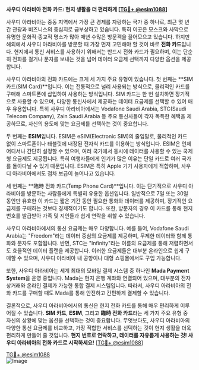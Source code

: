 **사우디 아라비아 전화 카드: 현지 생활을 더 편리하게 [[TG💪+ @esim1088](https://t.me/s/esim1088)]**

사우디 아라비아는 중동 지역에서 가장 큰 경제를 자랑하는 국가 중 하나로, 최근 몇 년간 관광과 비즈니스의 중심지로 급부상하고 있습니다. 특히 이곳은 모스크와 사막으로 유명한 문화적·종교적 명소가 많아 매년 수많은 방문객을 끌어모으고 있습니다. 하지만 해외에서 사우디 아라비아를 방문할 때 가장 먼저 고민해야 할 것이 바로 **전화 카드**입니다. 현지에서 통신 서비스를 사용하기 위해서는 반드시 전화 카드가 필요하며, 이는 단순히 전화를 걸거나 문자를 보내는 것을 넘어 데이터 요금제 선택까지 다양한 옵션을 제공합니다.

사우디 아라비아의 전화 카드에는 크게 세 가지 주요 유형이 있습니다. 첫 번째는 **SIM 카드(SIM Card)**입니다. 이는 전통적으로 널리 사용되는 방식으로, 물리적인 카드를 구매해 스마트폰에 삽입하여 사용하는 방식입니다. SIM 카드는 한 번 설치하면 장기적으로 사용할 수 있으며, 다양한 통신사에서 제공하는 데이터 요금제를 선택할 수 있어 매우 유용합니다. 특히 사우디 아라비아에서는 Vodafone Saudi Arabia, STC(Saudi Telecom Company), Zain Saudi Arabia 등 주요 통신사들이 각자 독특한 혜택을 제공하므로, 자신의 용도에 맞는 요금제를 선택하는 것이 중요합니다.

두 번째는 **ESIM**입니다. ESIM은 eSIM(Electronic SIM)의 줄임말로, 물리적인 카드 없이 스마트폰이나 태블릿에 내장된 전자식 카드를 이용하는 방식입니다. ESIM은 언제 어디서나 간단히 설정할 수 있으며, 여러 국가에서 동시에 데이터를 사용할 수 있는 국제형 요금제도 제공됩니다. 특히 여행자들에게 인기가 많은 이유는 단일 카드로 여러 국가를 돌아다닐 수 있기 때문입니다. ESIM은 특히 Apple 기기 사용자에게 적합하며, 사우디 아라비아에서도 점차 보급이 늘어나고 있습니다.

세 번째는 **臨時 전화 카드(Temp Phone Card)**입니다. 이는 단기적으로 사우디 아라비아를 방문하는 사람들에게 특별히 유용한 옵션입니다. 일반적으로 7일 또는 30일 동안만 유효한 이 카드는 짧은 기간 동안 필요한 통화와 데이터를 제공하며, 장기적인 요금제를 구매하는 것보다 경제적이기도 합니다. 또한, 방문자의 경우 이 카드를 통해 현지 번호를 발급받아 가족 및 지인들과 쉽게 연락을 취할 수 있습니다.

사우디 아라비아에서의 통신 요금제는 매우 다양합니다. 예를 들어, Vodafone Saudi Arabia는 "Freedom"라는 데이터 중심의 요금제를 제공하며, 무제한 데이터와 함께 통화와 문자도 포함됩니다. 반면, STC는 "Infinity"라는 이름의 요금제를 통해 저렴하면서도 효율적인 데이터 플랜을 제공합니다. 이러한 요금제들은 대부분 온라인으로 쉽게 구매할 수 있으며, 사우디 아라비아 내 공항이나 대형 쇼핑몰에서도 구입 가능합니다.

또한, 사우디 아라비아는 세계 최대의 모바일 결제 시스템 중 하나인 **Mada Payment System**을 운영 중입니다. Mada는 현지 은행 계좌와 연결되어 있으며, 대부분의 전자 상거래와 온라인 결제가 가능한 통합 결제 시스템입니다. 따라서, 사우디 아라비아의 전화 카드를 구매할 때도 Mada를 통해 안전하고 간편하게 결제할 수 있습니다.

결론적으로, 사우디 아라비아에서의 통신은 현지 전화 카드를 통해 매우 편리하게 이루어질 수 있습니다. **SIM 카드**, **ESIM**, 그리고 **臨時 전화 카드**라는 세 가지 주요 유형 중 자신의 상황에 맞는 옵션을 선택하는 것이 중요합니다. 무엇보다도, 사우디 아라비아의 다양한 통신 요금제를 비교하고, 가장 적합한 서비스를 선택하는 것이 현지 생활을 더욱 편리하게 만들어 줄 것입니다. **현지 번호로 연락하고, 데이터를 자유롭게 사용하는 것! 사우디 아라비아의 전화 카드로 시작하세요!** [[TG💪+ @esim1088](https://t.me/s/esim1088)]

[TG💪+ @esim1088](https://t.me/s/esim1088)  
![Image](https://i.postimg.cc/Y0z9fWf4/image.png)